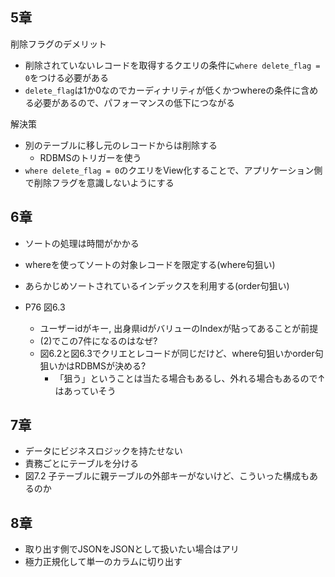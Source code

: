 ## 5章
削除フラグのデメリット 

- 削除されていないレコードを取得するクエリの条件に`where delete_flag = 0`をつける必要がある
- `delete_flag`は1か0なのでカーディナリティが低くかつwhereの条件に含める必要があるので、パフォーマンスの低下につながる

解決策
- 別のテーブルに移し元のレコードからは削除する
  - RDBMSのトリガーを使う
- `where delete_flag = 0`のクエリをView化することで、アプリケーション側で削除フラグを意識しないようにする


## 6章
- ソートの処理は時間がかかる
- whereを使ってソートの対象レコードを限定する(where句狙い)
- あらかじめソートされているインデックスを利用する(order句狙い)

- P76 図6.3
  - ユーザーidがキー, 出身県idがバリューのIndexが貼ってあることが前提
  - (2)でこの7件になるのはなぜ? 
  - 図6.2と図6.3でクリエとレコードが同じだけど、where句狙いかorder句狙いかはRDBMSが決める?
    - 「狙う」ということは当たる場合もあるし、外れる場合もあるので↑はあっていそう


## 7章
- データにビジネスロジックを持たせない
- 責務ごとにテーブルを分ける
- 図7.2 子テーブルに親テーブルの外部キーがないけど、こういった構成もあるのか
## 8章
- 取り出す側でJSONをJSONとして扱いたい場合はアリ
- 極力正規化して単一のカラムに切り出す